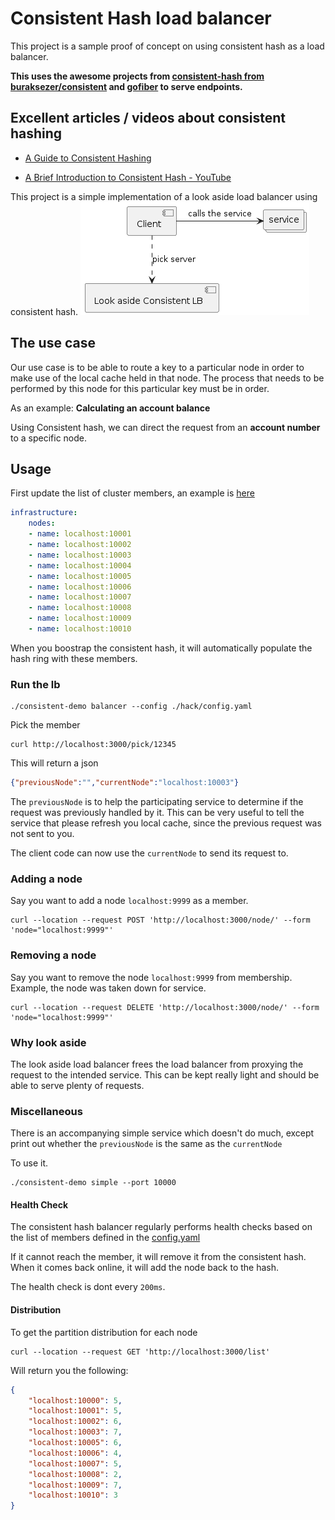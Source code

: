 # Consistent Hash load balancer

This project is a sample proof of concept on using consistent hash as a load balancer.

**This uses the awesome  projects from [consistent-hash from buraksezer/consistent](https://github.com/buraksezer/consistent) and [gofiber](https://gofiber.io/) to serve endpoints.**

## Excellent articles / videos about consistent hashing

* [A Guide to Consistent Hashing](https://www.toptal.com/big-data/consistent-hashing#:~:text=according%20to%20Wikipedia\).-,Consistent%20Hashing%20is%20a%20distributed%20hashing%20scheme%20that%20operates%20independently,without%20affecting%20the%20overall%20system.)
  
* [A Brief Introduction to Consistent Hash - YouTube](https://www.youtube.com/watch?v=tHEyzVbl4bg)

This project is a simple implementation of a look aside load balancer using consistent hash.
![look aside](docs/assets/lookaside.png)

## The use case

Our use case is to be able to route a key to a particular node in order to make use of the local cache held in that node.
The process that needs to be performed by this node for this particular key must be in order.  

As an example: __Calculating an account balance__

Using Consistent hash, we can direct the request from an __account number__ to a specific node.  

## Usage

First update the list of cluster members, an example is [here](hack/config.yaml)

``` yaml
infrastructure:
    nodes:
    - name: localhost:10001
    - name: localhost:10002
    - name: localhost:10003
    - name: localhost:10004
    - name: localhost:10005
    - name: localhost:10006
    - name: localhost:10007
    - name: localhost:10008
    - name: localhost:10009
    - name: localhost:10010
```

When you boostrap the consistent hash, it will automatically populate the hash ring with these members.

### Run the lb

``` console
./consistent-demo balancer --config ./hack/config.yaml
```

Pick the member

``` console
curl http://localhost:3000/pick/12345
```
This will return a json

``` json
{"previousNode":"","currentNode":"localhost:10003"}
```

The `previousNode` is to help the participating service to determine if the request was previously handled by it.
This can be very useful to tell the service that please refresh you local cache, since the previous request was not sent to you.

The client code can now use the `currentNode` to send its request to.

### Adding a node

Say you want to add a node `localhost:9999` as a member.

``` console
curl --location --request POST 'http://localhost:3000/node/' --form 'node="localhost:9999"'
```

### Removing a node
Say you want to remove the node `localhost:9999` from membership.  Example, the node was taken down for service.

``` console
curl --location --request DELETE 'http://localhost:3000/node/' --form 'node="localhost:9999"'
```

### Why look aside

The look aside load balancer frees the load balancer from proxying the request to the intended service.  This can be kept really light and should be able to serve plenty of requests.


### Miscellaneous

There is an accompanying simple service which doesn't do much, except print out whether the `previousNode` is the same as the `currentNode`

To use it.

``` console
./consistent-demo simple --port 10000
```

#### Health Check

The consistent hash balancer regularly performs health checks based on the list of members defined in the [config.yaml](hack/config.yaml)

If it cannot reach the member, it will remove it from the consistent hash.  When it comes back online, it will add the node back to the hash.

The health check is dont every `200ms`.

#### Distribution

To get the partition distribution for each node

``` console
curl --location --request GET 'http://localhost:3000/list'
```

Will return you the following:

``` json
{
    "localhost:10000": 5,
    "localhost:10001": 5,
    "localhost:10002": 6,
    "localhost:10003": 7,
    "localhost:10005": 6,
    "localhost:10006": 4,
    "localhost:10007": 5,
    "localhost:10008": 2,
    "localhost:10009": 7,
    "localhost:10010": 3
}
```